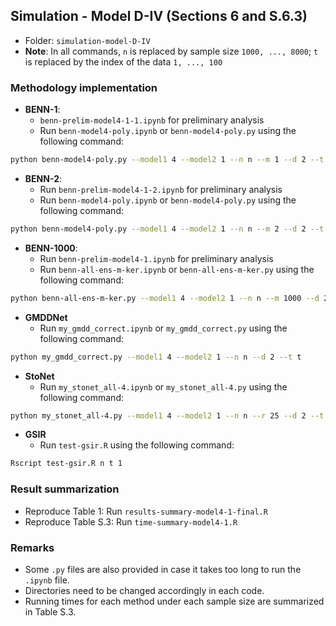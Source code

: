 ## Simulation - Model D-IV (Sections 6 and S.6.3)

- Folder: `simulation-model-D-IV`
- **Note**: In all commands, `n` is replaced by sample size `1000, ..., 8000`; `t` is replaced by the index of the data `1, ..., 100`

### Methodology implementation

- **BENN-1**: 
  -  `benn-prelim-model4-1-1.ipynb` for preliminary analysis
  - Run `benn-model4-poly.ipynb` or `benn-model4-poly.py` using the following command:
```bash
python benn-model4-poly.py --model1 4 --model2 1 --n n --m 1 --d 2 --t t --ep 100
```

- **BENN-2**:
  - Run `benn-prelim-model4-1-2.ipynb` for preliminary analysis
  - Run `benn-model4-poly.ipynb` or `benn-model4-poly.py` using the following command:
```bash
python benn-model4-poly.py --model1 4 --model2 1 --n n --m 2 --d 2 --t t --ep 100
```


- **BENN-1000**:
  - Run `benn-prelim-model4-1.ipynb` for preliminary analysis
  - Run `benn-all-ens-m-ker.ipynb` or `benn-all-ens-m-ker.py` using the following command:
```bash
python benn-all-ens-m-ker.py --model1 4 --model2 1 --n n --m 1000 --d 2 --t t
```


- **GMDDNet**
  - Run `my_gmdd_correct.ipynb` or `my_gmdd_correct.py` using the following command:
```bash
python my_gmdd_correct.py --model1 4 --model2 1 --n n --d 2 --t t
```


- **StoNet**
  - Run `my_stonet_all-4.ipynb` or `my_stonet_all-4.py` using the following command:
```bash
python my_stonet_all-4.py --model1 4 --model2 1 --n n --r 25 --d 2 --t t
```

- **GSIR**
  - Run `test-gsir.R` using the following command:
```bash
Rscript test-gsir.R n t 1
```

### Result summarization

- Reproduce Table 1: Run `results-summary-model4-1-final.R`
- Reproduce Table S.3: Run `time-summary-model4-1.R`


### Remarks

- Some `.py` files are also provided in case it takes too long to run the `.ipynb` file.
- Directories need to be changed accordingly in each code.
- Running times for each method under each sample size are summarized in Table S.3.






